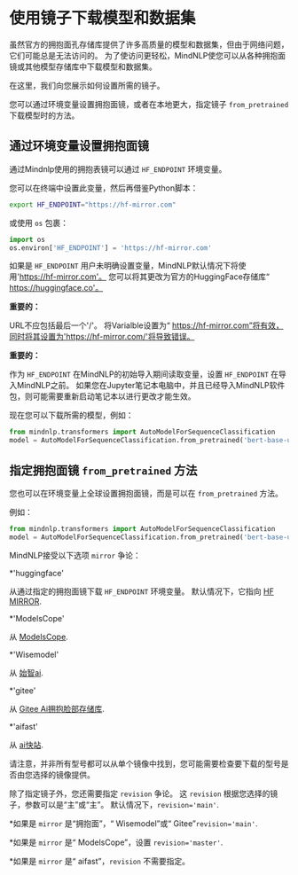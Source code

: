 # 使用镜子下载模型和数据集


虽然官方的拥抱面孔存储库提供了许多高质量的模型和数据集，但由于网络问题，它们可能总是无法访问的。 为了使访问更轻松，MindNLP使您可以从各种拥抱面镜或其他模型存储库中下载模型和数据集。

在这里，我们向您展示如何设置所需的镜子。

您可以通过环境变量设置拥抱面镜，或者在本地更大，指定镜子 `from_pretrained` 下载模型时的方法。

## 通过环境变量设置拥抱面镜

通过Mindnlp使用的拥抱表镜可以通过 `HF_ENDPOINT` 环境变量。

您可以在终端中设置此变量，然后再借鉴Python脚本：
```bash
export HF_ENDPOINT="https://hf-mirror.com" 
```
或使用 `os` 包裹：


```python
import os
os.environ['HF_ENDPOINT'] = 'https://hf-mirror.com'
```

如果是 `HF_ENDPOINT` 用户未明确设置变量，MindNLP默认情况下将使用'https://hf-mirror.com'。 您可以将其更改为官方的HuggingFace存储库“ https://huggingface.co'。

 **重要的：** 

URL不应包括最后一个'/'。 将Varialble设置为“ https://hf-mirror.com”将有效，同时将其设置为'https://hf-mirror.com/'将导致错误。

 **重要的：** 

作为 `HF_ENDPOINT` 在MindNLP的初始导入期间读取变量，设置 `HF_ENDPOINT` 在导入MindNLP之前。 如果您在Jupyter笔记本电脑中，并且已经导入MindNLP软件包，则可能需要重新启动笔记本以进行更改才能生效。

现在您可以下载所需的模型，例如：


```python
from mindnlp.transformers import AutoModelForSequenceClassification
model = AutoModelForSequenceClassification.from_pretrained('bert-base-uncased')
```

## 指定拥抱面镜 `from_pretrained` 方法

您也可以在环境变量上全球设置拥抱面镜，而是可以在 `from_pretrained` 方法。

例如：


```python
from mindnlp.transformers import AutoModelForSequenceClassification
model = AutoModelForSequenceClassification.from_pretrained('bert-base-uncased', mirror='modelscope', revision='master')
```

MindNLP接受以下选项 `mirror` 争论：

*'huggingface'

从通过指定的拥抱面镜下载 `HF_ENDPOINT` 环境变量。 默认情况下，它指向 [HF MIRROR](https://hf-mirror.com).

*'ModelsCope'

从 [ModelsCope](https://www.modelscope.cn).

*'Wisemodel'

从 [始智ai](https://www.wisemodel.cn).

*'gitee'

从 [Gitee Ai拥抱脸部存储库](https://ai.gitee.com/huggingface).

*'aifast'

从 [ai快站](https://aifasthub.com).

请注意，并非所有型号都可以从单个镜像中找到，您可能需要检查要下载的型号是否由您选择的镜像提供。

除了指定镜子外，您还需要指定 `revision` 争论。 这 `revision` 根据您选择的镜子，参数可以是“主”或“主”。 默认情况下，`revision='main'`.

*如果是 `mirror` 是“拥抱面”，“ Wisemodel”或“ Gitee”`revision='main'`.

*如果是 `mirror` 是“ ModelsCope”，设置 `revision='master'`.

*如果是 `mirror` 是“ aifast”，`revision` 不需要指定。
